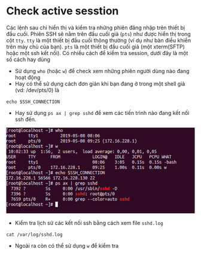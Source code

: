 # Check active sesstion
Các lệnh sau chỉ hiển thị và kiểm tra những phiên đăng nhập trên thiết bị đầu cuối. Phiên SSH sẽ nằm trên đầu cuối giả (`pts`) như được hiển thị trong cột `tty`.
`tty` là một thiết bị đầu cuối thông thường (ví dụ như bàn điều khiển trên máy chủ của bạn). 
`pts` là một thiết bị đầu cuối giả (một xterm(SFTP) hoặc một ssh kết nối).
Có nhiều cách để kiểm tra session, dưới đây là một số cách hay dùng

* Sử dụng `who` (hoặc `w`) để check xem những phiên người dùng nào đang hoạt động
* Hay có thể sử dụng cách đơn giản khi bạn đang ở trong một shell giả (vd: /dev/pts/0) là 
```
echo $SSH_CONNECTION
```
* Hay sử dụng `ps ax | grep sshd` để xem các tiến trình nào đang kết nối ssh đến.

![session](images_service/session.png)

* Kiểm tra lịch sử các kết nối ssh bằng cách xem file `sshd.log`
```
cat /var/log/sshd.log
```
* Ngoài ra còn có thể sử dụng `w` để kiểm tra           